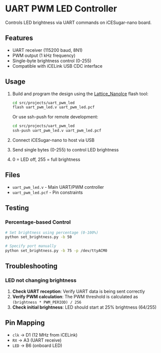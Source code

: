 # UART PWM LED Controller

Controls LED brightness via UART commands on iCESugar-nano board.

## Features

- UART receiver (115200 baud, 8N1)
- PWM output (1 kHz frequency)
- Single-byte brightness control (0-255)
- Compatible with iCELink USB CDC interface

## Usage

1. Build and program the design using the [Lattice_NanoIce](https://github.com/abhinav937/Lattice_NanoIce) flash tool:
   ```bash
   cd src/projects/uart_pwm_led
   flash uart_pwm_led.v uart_pwm_led.pcf
   ```
   
   Or use ssh-push for remote development:
   ```bash
   cd src/projects/uart_pwm_led
   ssh-push uart_pwm_led.v uart_pwm_led.pcf
   ```

2. Connect iCESugar-nano to host via USB
3. Send single bytes (0-255) to control LED brightness
4. 0 = LED off, 255 = full brightness

## Files

- `uart_pwm_led.v` - Main UART/PWM controller
- `uart_pwm_led.pcf` - Pin constraints


## Testing

### Percentage-based Control
```bash
# Set brightness using percentage (0-100%)
python set_brightness.py -b 50

# Specify port manually
python set_brightness.py -b 75 -p /dev/ttyACM0
```

## Troubleshooting

### LED not changing brightness
1. **Check UART reception**: Verify UART data is being sent correctly
2. **Verify PWM calculation**: The PWM threshold is calculated as `(brightness * PWM_PERIOD) / 256`
3. **Check initial brightness**: LED should start at 25% brightness (64/255)

## Pin Mapping

- `clk` → D1 (12 MHz from iCELink)
- `RX` → A3 (UART receive)
- `LED` → B6 (onboard LED) 